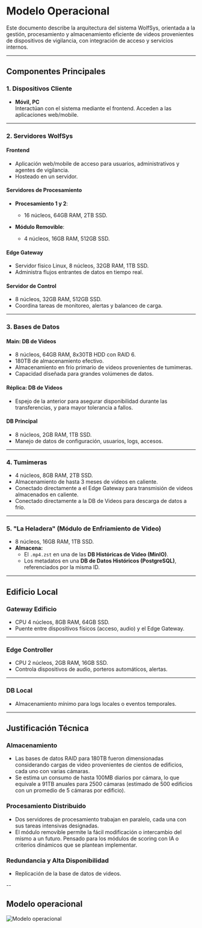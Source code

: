 # Modelo Operacional

Este documento describe la arquitectura del sistema WolfSys, orientada a la gestión, procesamiento y almacenamiento eficiente de videos provenientes de dispositivos de vigilancia, con integración de acceso y servicios internos.

---

## Componentes Principales

### 1. Dispositivos Cliente
- **Móvil, PC**  
  Interactúan con el sistema mediante el frontend. Acceden a las aplicaciones web/mobile.

---

### 2. Servidores WolfSys

#### Frontend
- Aplicación web/mobile de acceso para usuarios, administrativos y agentes de vigilancia.
- Hosteado en un servidor.

#### Servidores de Procesamiento
- **Procesamiento 1 y 2**: 
  - 16 núcleos, 64GB RAM, 2TB SSD.

- **Módulo Removible**:
  - 4 núcleos, 16GB RAM, 512GB SSD.

#### Edge Gateway
- Servidor físico Linux, 8 núcleos, 32GB RAM, 1TB SSD.
- Administra flujos entrantes de datos en tiempo real.

#### Servidor de Control
- 8 núcleos, 32GB RAM, 512GB SSD.
- Coordina tareas de monitoreo, alertas y balanceo de carga.

---

### 3. Bases de Datos

#### Main: DB de Videos
- 8 núcleos, 64GB RAM, 8x30TB HDD con RAID 6.
- 180TB de almacenamiento efectivo.
- Almacenamiento en frío primario de videos provenientes de tumimeras.
- Capacidad diseñada para grandes volúmenes de datos.

#### Réplica: DB de Videos
- Espejo de la anterior para asegurar disponibilidad durante las transferencias, y para mayor tolerancia a fallos.

#### DB Principal
- 8 núcleos, 2GB RAM, 1TB SSD.
- Manejo de datos de configuración, usuarios, logs, accesos.


---

### 4. Tumimeras
- 4 núcleos, 8GB RAM, 2TB SSD.
- Almacenamiento de hasta 3 meses de videos en caliente.
- Conectado directamente a el Edge Gateway para transmisión de videos almacenados en caliente.
- Conectado directamente a la DB de Videos para descarga de datos a frío.

---

### 5. "La Heladera" (Módulo de Enfriamiento de Video)
- 8 núcleos, 16GB RAM, 1TB SSD.
-  **Almacena:**
   - El `.mp4.zst` en una de las **DB Históricas de Video (MinIO)**.
   - Los metadatos en una **DB de Datos Históricos (PostgreSQL)**, referenciados por la misma ID.

---

## Edificio Local

### Gateway Edificio
- CPU 4 núcleos, 8GB RAM, 64GB SSD.
- Puente entre dispositivos físicos (acceso, audio) y el Edge Gateway.

---

### Edge Controller
- CPU 2 núcleos, 2GB RAM, 16GB SSD.
- Controla dispositivos de audio, porteros automáticos, alertas.

---

### DB Local
- Almacenamiento mínimo para logs locales o eventos temporales.

---


## Justificación Técnica

### Almacenamiento
- Las bases de datos RAID para 180TB fueron dimensionadas considerando cargas de video provenientes de cientos de edificios, cada uno con varias cámaras.
- Se estima un consumo de hasta 100MB diarios por cámara, lo que equivale a 91TB anuales para 2500 cámaras (estimado de 500 edificios con un promedio de 5 cámaras por edificio).

### Procesamiento Distribuido
- Dos servidores de procesamiento trabajan en paralelo, cada una con sus tareas intensivas designadas.
- El módulo removible permite la fácil modificación o intercambio del mismo a un futuro. Pensado para los módulos de scoring con IA o criterios dinámicos que se plantean implementar.

### Redundancia y Alta Disponibilidad
- Replicación de la base de datos de videos.

--

## Modelo operacional

![Modelo operacional](Diagramas/Exportados/Modelo-operacional.png)

